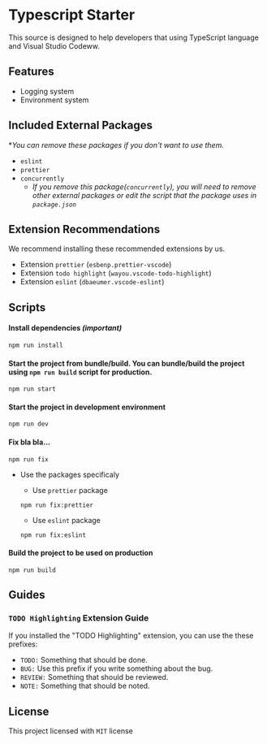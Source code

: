 # Typescript Starter

This source is designed to help developers that using TypeScript language and Visual Studio Codeww.

## Features

- Logging system
- Environment system

## Included External Packages

*_You can remove these packages if you don't want to use them._

- `eslint`
- `prettier`
- `concurrently` 
    * _If you remove this package(`concurrently`), you will need to remove other external packages or edit the script that the package uses in `package.json`_

## Extension Recommendations

We recommend installing these recommended extensions by us.

- Extension `prettier` (`esbenp.prettier-vscode`)
- Extension `todo highlight` (`wayou.vscode-todo-highlight`)
- Extension `eslint` (`dbaeumer.vscode-eslint`)

## Scripts

#### Install dependencies **_(important)_**

```
npm run install
```

#### Start the project from bundle/build. You can bundle/build the project using `npm run build` script for production.

```
npm run start
```

#### Start the project in development environment

```
npm run dev
```

#### Fix bla bla...

```
npm run fix
```

- Use the packages specificaly 
    - Use `prettier` package

    ```
    npm run fix:prettier
    ```

    -  Use `eslint` package

    ```
    npm run fix:eslint
    ```

#### Build the project to be used on production

```
npm run build
```

## Guides

### `TODO Highlighting` Extension Guide

If you installed the "TODO Highlighting" extension,
you can use the these prefixes:

- `TODO:` Something that should be done.
- `BUG:` Use this prefix if you write something about the bug.
- `REVIEW:` Something that should be reviewed.
- `NOTE:` Something that should be noted.

## License

This project licensed with `MIT` license
